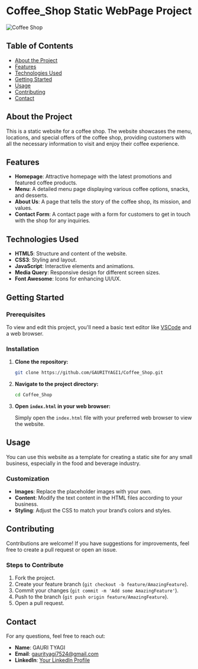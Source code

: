 # Coffee_Shop Static WebPage Project

![Coffee Shop](path-to-your-image.jpg)

## Table of Contents

- [About the Project](#about-the-project)
- [Features](#features)
- [Technologies Used](#technologies-used)
- [Getting Started](#getting-started)
- [Usage](#usage)
- [Contributing](#contributing)
- [Contact](#contact)

## About the Project

This is a static website for a coffee shop. The website showcases the menu, locations, and special offers of the coffee shop, providing customers with all the necessary information to visit and enjoy their coffee experience.

## Features

- **Homepage**: Attractive homepage with the latest promotions and featured coffee products.
- **Menu**: A detailed menu page displaying various coffee options, snacks, and desserts.
- **About Us**: A page that tells the story of the coffee shop, its mission, and values.
- **Contact Form**: A contact page with a form for customers to get in touch with the shop for any inquiries.

## Technologies Used

- **HTML5**: Structure and content of the website.
- **CSS3**: Styling and layout.
- **JavaScript**: Interactive elements and animations.
- **Media Query**: Responsive design for different screen sizes.
- **Font Awesome**: Icons for enhancing UI/UX.

## Getting Started

### Prerequisites

To view and edit this project, you'll need a basic text editor like [VSCode](https://code.visualstudio.com/) and a web browser.

### Installation

1. **Clone the repository:**

   ```bash
   git clone https://github.com/GAURITYAGI1/Coffee_Shop.git
   ```

2. **Navigate to the project directory:**

   ```bash
   cd Coffee_Shop
   ```

3. **Open `index.html` in your web browser:**

   Simply open the `index.html` file with your preferred web browser to view the website.

## Usage

You can use this website as a template for creating a static site for any small business, especially in the food and beverage industry.

### Customization

- **Images**: Replace the placeholder images with your own.
- **Content**: Modify the text content in the HTML files according to your business.
- **Styling**: Adjust the CSS to match your brand’s colors and styles.

## Contributing

Contributions are welcome! If you have suggestions for improvements, feel free to create a pull request or open an issue.

### Steps to Contribute

1. Fork the project.
2. Create your feature branch (`git checkout -b feature/AmazingFeature`).
3. Commit your changes (`git commit -m 'Add some AmazingFeature'`).
4. Push to the branch (`git push origin feature/AmazingFeature`).
5. Open a pull request.

## Contact

For any questions, feel free to reach out:

- **Name**: GAURI TYAGI
- **Email**: gaurityagi7524@gmail.com
- **LinkedIn**: [Your LinkedIn Profile](https://www.linkedin.com/in/gauri-tyagi-608291194/)

